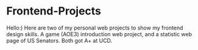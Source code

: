 # Frontend-Projects
 Hello:) Here are two of my personal web projects to show my frontend design skills.
 A game (AOE3) introduction web project, 
 and a statistic web page of US Senators.
 Both got A+ at UCD.